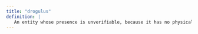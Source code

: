 ```yaml
---
title: "drogulus"
definition: |
   An entity whose presence is unverifiable, because it has no physical effects.
---
```

